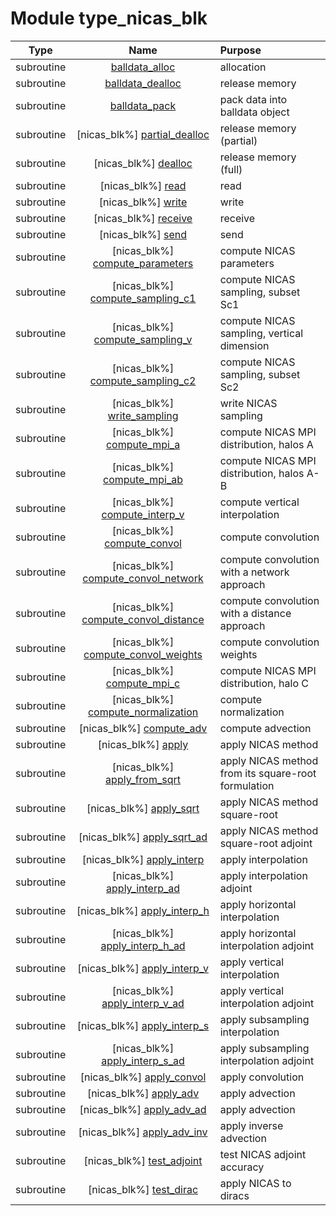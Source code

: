 # Module type_nicas_blk

| Type | Name | Purpose |
| :--: | :--: | :---------- |
| subroutine | [balldata_alloc](https://github.com/JCSDA/saber/src/saber/bump/type_nicas_blk.F90#L227) | allocation |
| subroutine | [balldata_dealloc](https://github.com/JCSDA/saber/src/saber/bump/type_nicas_blk.F90#L245) | release memory |
| subroutine | [balldata_pack](https://github.com/JCSDA/saber/src/saber/bump/type_nicas_blk.F90#L263) | pack data into balldata object |
| subroutine | [nicas_blk%] [partial_dealloc](https://github.com/JCSDA/saber/src/saber/bump/type_nicas_blk.F90#L302) | release memory (partial) |
| subroutine | [nicas_blk%] [dealloc](https://github.com/JCSDA/saber/src/saber/bump/type_nicas_blk.F90#L391) | release memory (full) |
| subroutine | [nicas_blk%] [read](https://github.com/JCSDA/saber/src/saber/bump/type_nicas_blk.F90#L446) | read |
| subroutine | [nicas_blk%] [write](https://github.com/JCSDA/saber/src/saber/bump/type_nicas_blk.F90#L606) | write |
| subroutine | [nicas_blk%] [receive](https://github.com/JCSDA/saber/src/saber/bump/type_nicas_blk.F90#L725) | receive |
| subroutine | [nicas_blk%] [send](https://github.com/JCSDA/saber/src/saber/bump/type_nicas_blk.F90#L913) | send |
| subroutine | [nicas_blk%] [compute_parameters](https://github.com/JCSDA/saber/src/saber/bump/type_nicas_blk.F90#L1073) | compute NICAS parameters |
| subroutine | [nicas_blk%] [compute_sampling_c1](https://github.com/JCSDA/saber/src/saber/bump/type_nicas_blk.F90#L1194) | compute NICAS sampling, subset Sc1 |
| subroutine | [nicas_blk%] [compute_sampling_v](https://github.com/JCSDA/saber/src/saber/bump/type_nicas_blk.F90#L1309) | compute NICAS sampling, vertical dimension |
| subroutine | [nicas_blk%] [compute_sampling_c2](https://github.com/JCSDA/saber/src/saber/bump/type_nicas_blk.F90#L1436) | compute NICAS sampling, subset Sc2 |
| subroutine | [nicas_blk%] [write_sampling](https://github.com/JCSDA/saber/src/saber/bump/type_nicas_blk.F90#L1572) | write NICAS sampling |
| subroutine | [nicas_blk%] [compute_mpi_a](https://github.com/JCSDA/saber/src/saber/bump/type_nicas_blk.F90#L1637) | compute NICAS MPI distribution, halos A |
| subroutine | [nicas_blk%] [compute_mpi_ab](https://github.com/JCSDA/saber/src/saber/bump/type_nicas_blk.F90#L1687) | compute NICAS MPI distribution, halos A-B |
| subroutine | [nicas_blk%] [compute_interp_v](https://github.com/JCSDA/saber/src/saber/bump/type_nicas_blk.F90#L1909) | compute vertical interpolation |
| subroutine | [nicas_blk%] [compute_convol](https://github.com/JCSDA/saber/src/saber/bump/type_nicas_blk.F90#L1998) | compute convolution |
| subroutine | [nicas_blk%] [compute_convol_network](https://github.com/JCSDA/saber/src/saber/bump/type_nicas_blk.F90#L2508) | compute convolution with a network approach |
| subroutine | [nicas_blk%] [compute_convol_distance](https://github.com/JCSDA/saber/src/saber/bump/type_nicas_blk.F90#L2801) | compute convolution with a distance approach |
| subroutine | [nicas_blk%] [compute_convol_weights](https://github.com/JCSDA/saber/src/saber/bump/type_nicas_blk.F90#L2982) | compute convolution weights |
| subroutine | [nicas_blk%] [compute_mpi_c](https://github.com/JCSDA/saber/src/saber/bump/type_nicas_blk.F90#L3092) | compute NICAS MPI distribution, halo C |
| subroutine | [nicas_blk%] [compute_normalization](https://github.com/JCSDA/saber/src/saber/bump/type_nicas_blk.F90#L3215) | compute normalization |
| subroutine | [nicas_blk%] [compute_adv](https://github.com/JCSDA/saber/src/saber/bump/type_nicas_blk.F90#L3471) | compute advection |
| subroutine | [nicas_blk%] [apply](https://github.com/JCSDA/saber/src/saber/bump/type_nicas_blk.F90#L3621) | apply NICAS method |
| subroutine | [nicas_blk%] [apply_from_sqrt](https://github.com/JCSDA/saber/src/saber/bump/type_nicas_blk.F90#L3674) | apply NICAS method from its square-root formulation |
| subroutine | [nicas_blk%] [apply_sqrt](https://github.com/JCSDA/saber/src/saber/bump/type_nicas_blk.F90#L3699) | apply NICAS method square-root |
| subroutine | [nicas_blk%] [apply_sqrt_ad](https://github.com/JCSDA/saber/src/saber/bump/type_nicas_blk.F90#L3737) | apply NICAS method square-root adjoint |
| subroutine | [nicas_blk%] [apply_interp](https://github.com/JCSDA/saber/src/saber/bump/type_nicas_blk.F90#L3775) | apply interpolation |
| subroutine | [nicas_blk%] [apply_interp_ad](https://github.com/JCSDA/saber/src/saber/bump/type_nicas_blk.F90#L3807) | apply interpolation adjoint |
| subroutine | [nicas_blk%] [apply_interp_h](https://github.com/JCSDA/saber/src/saber/bump/type_nicas_blk.F90#L3840) | apply horizontal interpolation |
| subroutine | [nicas_blk%] [apply_interp_h_ad](https://github.com/JCSDA/saber/src/saber/bump/type_nicas_blk.F90#L3871) | apply horizontal interpolation adjoint |
| subroutine | [nicas_blk%] [apply_interp_v](https://github.com/JCSDA/saber/src/saber/bump/type_nicas_blk.F90#L3901) | apply vertical interpolation |
| subroutine | [nicas_blk%] [apply_interp_v_ad](https://github.com/JCSDA/saber/src/saber/bump/type_nicas_blk.F90#L3950) | apply vertical interpolation adjoint |
| subroutine | [nicas_blk%] [apply_interp_s](https://github.com/JCSDA/saber/src/saber/bump/type_nicas_blk.F90#L3993) | apply subsampling interpolation |
| subroutine | [nicas_blk%] [apply_interp_s_ad](https://github.com/JCSDA/saber/src/saber/bump/type_nicas_blk.F90#L4030) | apply subsampling interpolation adjoint |
| subroutine | [nicas_blk%] [apply_convol](https://github.com/JCSDA/saber/src/saber/bump/type_nicas_blk.F90#L4064) | apply convolution |
| subroutine | [nicas_blk%] [apply_adv](https://github.com/JCSDA/saber/src/saber/bump/type_nicas_blk.F90#L4082) | apply advection |
| subroutine | [nicas_blk%] [apply_adv_ad](https://github.com/JCSDA/saber/src/saber/bump/type_nicas_blk.F90#L4117) | apply advection |
| subroutine | [nicas_blk%] [apply_adv_inv](https://github.com/JCSDA/saber/src/saber/bump/type_nicas_blk.F90#L4152) | apply inverse advection |
| subroutine | [nicas_blk%] [test_adjoint](https://github.com/JCSDA/saber/src/saber/bump/type_nicas_blk.F90#L4187) | test NICAS adjoint accuracy |
| subroutine | [nicas_blk%] [test_dirac](https://github.com/JCSDA/saber/src/saber/bump/type_nicas_blk.F90#L4424) | apply NICAS to diracs |
